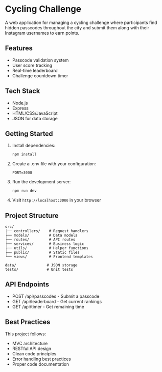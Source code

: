 # Cycling Challenge

A web application for managing a cycling challenge where participants find hidden passcodes throughout the city and submit them along with their Instagram usernames to earn points.

## Features

- Passcode validation system
- User score tracking
- Real-time leaderboard
- Challenge countdown timer

## Tech Stack

- Node.js
- Express
- HTML/CSS/JavaScript
- JSON for data storage

## Getting Started

1. Install dependencies:

   ```bash
   npm install
   ```

2. Create a .env file with your configuration:

   ```
   PORT=3000
   ```

3. Run the development server:

   ```bash
   npm run dev
   ```

4. Visit `http://localhost:3000` in your browser

## Project Structure

```
src/
├── controllers/    # Request handlers
├── models/         # Data models
├── routes/         # API routes
├── services/       # Business logic
├── utils/          # Helper functions
├── public/         # Static files
└── views/          # Frontend templates

data/              # JSON storage
tests/             # Unit tests
```

## API Endpoints

- POST /api/passcodes - Submit a passcode
- GET /api/leaderboard - Get current rankings
- GET /api/timer - Get remaining time

## Best Practices

This project follows:

- MVC architecture
- RESTful API design
- Clean code principles
- Error handling best practices
- Proper code documentation
